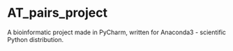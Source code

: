 # AT_pairs_project
A bioinformatic project made in PyCharm, written for Anaconda3 - scientific Python distribution.
